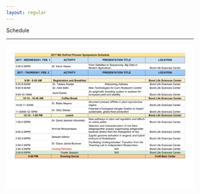 ```yaml
---
layout: regular
---
```




Schedule
<hr style="clear: both;" />

<img src="/img/MuPioneerSym2017_Schedule - Schedule 2017MuPioneerSymposium.pdf"/>
